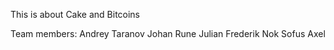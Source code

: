 This is about Cake and Bitcoins

Team members:
Andrey Taranov
Johan
Rune
Julian
Frederik
Nok
Sofus
Axel

